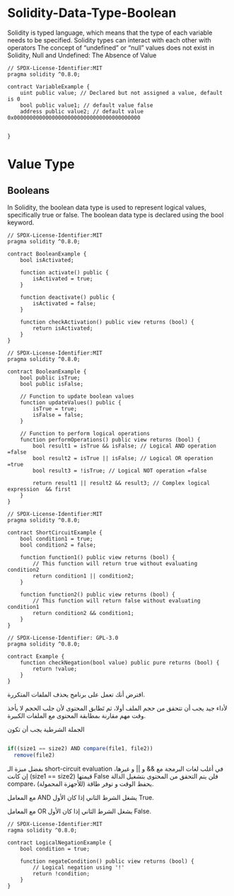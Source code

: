 # Solidity-Data-Type-Boolean
 Solidity is typed language, which means that the type of each variable  needs to be specified.
 Solidity types can interact with each other with operators
 The concept of “undefined” or “null” values does not exist in Solidity,
 Null and Undefined: The Absence of Value

```solidity
// SPDX-License-Identifier:MIT
pragma solidity ^0.8.0;

contract VariableExample {
    uint public value; // Declared but not assigned a value, default is 0
    bool public value1; // default value false
    address public value2; // default value 0x0000000000000000000000000000000000000000


}

```


# Value Type
## Booleans
In Solidity, the boolean data type is used to represent logical values, 
specifically true or false. The boolean data type is declared using the bool keyword.

```solidity
// SPDX-License-Identifier:MIT
pragma solidity ^0.8.0;

contract BooleanExample {
    bool isActivated;

    function activate() public {
        isActivated = true;
    }

    function deactivate() public {
        isActivated = false;
    }

    function checkActivation() public view returns (bool) {
        return isActivated;
    }
}
```

```solidity
// SPDX-License-Identifier:MIT
pragma solidity ^0.8.0;

contract BooleanExample {
    bool public isTrue;
    bool public isFalse;

    // Function to update boolean values
    function updateValues() public {
        isTrue = true;
        isFalse = false;
    }

    // Function to perform logical operations
    function performOperations() public view returns (bool) {
        bool result1 = isTrue && isFalse; // Logical AND operation =false
        bool result2 = isTrue || isFalse; // Logical OR operation =true
        bool result3 = !isTrue; // Logical NOT operation =false

        return result1 || result2 && result3; // Complex logical expression  && first
    }
}
```

```solidity
// SPDX-License-Identifier:MIT
pragma solidity ^0.8.0;

contract ShortCircuitExample {
    bool condition1 = true;
    bool condition2 = false;

    function function1() public view returns (bool) {
        // This function will return true without evaluating condition2
        return condition1 || condition2;
    }

    function function2() public view returns (bool) {
        // This function will return false without evaluating condition1
        return condition2 && condition1;
    }
}
```

```solidity
// SPDX-License-Identifier: GPL-3.0
pragma solidity ^0.8.0;

contract Example {
    function checkNegation(bool value) public pure returns (bool) {
        return !value;
    }
}
```

افترض أنك تعمل على برنامج يحذف الملفات المتكررة.

لأداء جيد يجب أن تتحقق من حجم الملف أولا، ثم تَطابق المحتوى لأن جلب الحجم لا يأخذ وقت مهم مقارنة بمطابقة المحتوى مع الملفات الكبيرة.

الجملة الشرطية يجب أن تكون
```javascript

if((size1 == size2) AND compare(file1, file2))
  remove(file2)
```

بفضل ميزة الـ short-circuit evaluation في أغلب لغات البرمجة مع && و || و غيرها، إن كانت (size1 == size2) قيمتها False فلن يتم التحقق من المحتوى بتشغيل الدالة compare، يحفظ الوقت و توفر طاقة (للأجهزة المحمولة).

مع المعامل AND يشغل الشرط الثاني إذا كان الأول True.

مع المعامل OR يشغل الشرط الثاني إذا كان الأول False.

```solidity
// SPDX-License-Identifier:MIT
ragma solidity ^0.8.0;

contract LogicalNegationExample {
    bool condition = true;

    function negateCondition() public view returns (bool) {
        // Logical negation using '!'
        return !condition;
    }
}
```









